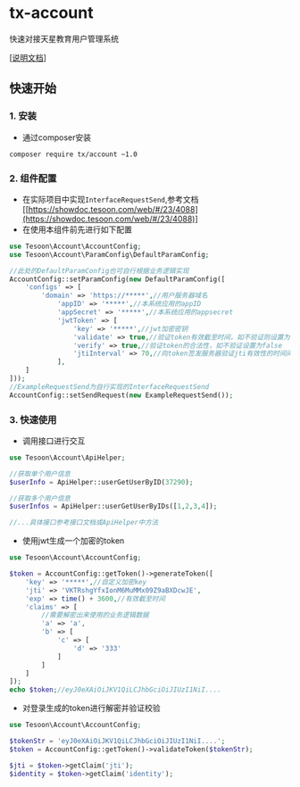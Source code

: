 # tx-account
快速对接天星教育用户管理系统

[[说明文档](https://showdoc.tesoon.com/web/#/23?page_id=4087)]

## 快速开始

### 1. 安装
- 通过composer安装
```composer
composer require tx/account ~1.0
```

### 2. 组件配置

- 在实际项目中实现`InterfaceRequestSend`,参考文档[[https://showdoc.tesoon.com/web/#/23/4088](https://showdoc.tesoon.com/web/#/23/4088)]
- 在使用本组件前先进行如下配置

```php
use Tesoon\Account\AccountConfig;
use Tesoon\Account\ParamConfig\DefaultParamConfig;

//此处的DefaultParamConfig也可自行根据业务逻辑实现
AccountConfig::setParamConfig(new DefaultParamConfig([
    'configs' => [
        'domain' => 'https://*****',//用户服务器域名
            'appID' => '*****',//本系统应用的appID
            'appSecret' => '*****',//本系统应用的appsecret
            'jwtToken' => [
                'key' => '*****',//jwt加密密钥
                'validate' => true,//验证token有效截至时间，如不验证则设置为false
                'verify' => true,//验证token的合法性，如不验证设置为false
                'jtiInterval' => 70,//向token签发服务器验证jti有效性的时间间隔
            ],
    ]
]));
//ExampleRequestSend为自行实现的InterfaceRequestSend
AccountConfig::setSendRequest(new ExampleRequestSend());
```
### 3. 快速使用

- 调用接口进行交互

```php
use Tesoon\Account\ApiHelper;

//获取单个用户信息
$userInfo = ApiHelper::userGetUserByID(37290);

//获取多个用户信息
$userInfos = ApiHelper::userGetUserByIDs([1,2,3,4]);

//...具体接口参考接口文档或ApiHelper中方法
```
- 使用jwt生成一个加密的token

```php
use Tesoon\Account\AccountConfig;

$token = AccountConfig::getToken()->generateToken([
    'key' => '*****',//自定义加密key
    'jti' => 'VKTRshgYfxIonM6MuMMx09Z9aBXDcwJE',
    'exp' => time() + 3600,//有效截至时间
    'claims' => [
        //需要解密出来使用的业务逻辑数据
        'a' => 'a',
        'b' => [
            'c' => [
                'd' => '333'
            ]
        ]
    ]
]);
echo $token;//eyJ0eXAiOiJKV1QiLCJhbGciOiJIUzI1NiI....
```

- 对登录生成的token进行解密并验证校验

```php
use Tesoon\Account\AccountConfig;

$tokenStr = 'eyJ0eXAiOiJKV1QiLCJhbGciOiJIUzI1NiI....';
$token = AccountConfig::getToken()->validateToken($tokenStr);

$jti = $token->getClaim('jti');
$identity = $token->getClaim('identity');
```
